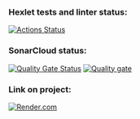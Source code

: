 ### Hexlet tests and linter status:
[![Actions Status](https://github.com/CherepovAlex/java-project-99/actions/workflows/hexlet-check.yml/badge.svg)](https://github.com/CherepovAlex/java-project-99/actions)

### SonarCloud status:
[![Quality Gate Status](https://sonarcloud.io/api/project_badges/measure?project=CherepovAlex_java-project-99&metric=alert_status)](https://sonarcloud.io/summary/new_code?id=CherepovAlex_java-project-99)
[![Quality gate](https://sonarcloud.io/api/project_badges/quality_gate?project=CherepovAlex_java-project-99)](https://sonarcloud.io/summary/new_code?id=CherepovAlex_java-project-99)

### Link on project:
[![Render.com](https://render.com/images/render-banner.png)](https://java-project-99-4u8f.onrender.com)
